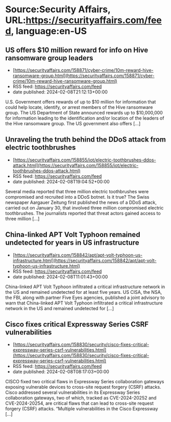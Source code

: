 # Source:Security Affairs, URL:https://securityaffairs.com/feed, language:en-US

## US offers $10 million reward for info on Hive ransomware group leaders
 - [https://securityaffairs.com/158871/cyber-crime/10m-reward-hive-ransomware-group.html](https://securityaffairs.com/158871/cyber-crime/10m-reward-hive-ransomware-group.html)
 - RSS feed: https://securityaffairs.com/feed
 - date published: 2024-02-08T21:12:13+00:00

U.S. Government offers rewards of up to $10 million for information that could help locate, identify, or arrest members of the Hive ransomware group. The US Department of State announced rewards up to $10,000,000 for information leading to the identification and/or location of the leaders of the Hive ransomware group. The US government also offers [&#8230;]

## Unraveling the truth behind the DDoS attack from electric toothbrushes
 - [https://securityaffairs.com/158855/iot/electric-toothbrushes-ddos-attack.html](https://securityaffairs.com/158855/iot/electric-toothbrushes-ddos-attack.html)
 - RSS feed: https://securityaffairs.com/feed
 - date published: 2024-02-08T19:04:52+00:00

Several media reported that three million electric toothbrushes were compromised and recruited into a DDoS botnet. Is it true? The Swiss newspaper Aargauer Zeitung first published the news of a DDoS attack, carried out on January 30, that involved three million compromised electric toothbrushes. The journalists reported that threat actors gained access to three million [&#8230;]

## China-linked APT Volt Typhoon remained undetected for years in US infrastructure
 - [https://securityaffairs.com/158842/apt/apt-volt-typhoon-us-infrastructure.html](https://securityaffairs.com/158842/apt/apt-volt-typhoon-us-infrastructure.html)
 - RSS feed: https://securityaffairs.com/feed
 - date published: 2024-02-08T11:01:43+00:00

China-linked APT Volt Typhoon infiltrated a critical infrastructure network in the US and remained undetected for at least five years. US CISA, the NSA, the FBI, along with partner Five Eyes agencies, published a joint advisory to warn that China-linked APT Volt Typhoon infiltrated a critical infrastructure network in the US and remained undetected for [&#8230;]

## Cisco fixes critical Expressway Series CSRF vulnerabilities
 - [https://securityaffairs.com/158830/security/cisco-fixes-critical-expressway-series-csrf-vulnerabilities.html](https://securityaffairs.com/158830/security/cisco-fixes-critical-expressway-series-csrf-vulnerabilities.html)
 - RSS feed: https://securityaffairs.com/feed
 - date published: 2024-02-08T08:17:03+00:00

CISCO fixed two critical flaws in Expressway Series collaboration gateways exposing vulnerable devices to cross-site request forgery (CSRF) attacks. Cisco addressed several vulnerabilities in its Expressway Series collaboration gateways, two of which, tracked as CVE-2024-20252 and CVE-2024-20254, are critical flaws that can lead to cross-site request forgery (CSRF) attacks. &#8220;Multiple vulnerabilities in the Cisco Expressway [&#8230;]

